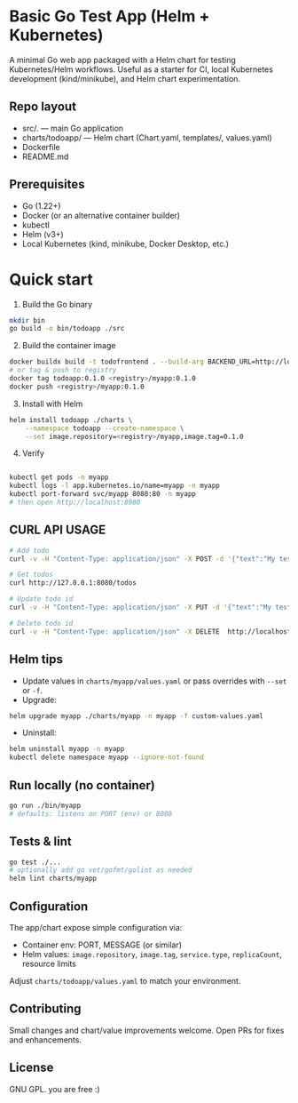 # Basic Go Test App (Helm + Kubernetes)

A minimal Go web app packaged with a Helm chart for testing Kubernetes/Helm workflows. Useful as a starter for CI, local Kubernetes development (kind/minikube), and Helm chart experimentation.

## Repo layout
- src/.             — main Go application
- charts/todoapp/     — Helm chart (Chart.yaml, templates/, values.yaml)
- Dockerfile
- README.md

## Prerequisites
- Go (1.22+)
- Docker (or an alternative container builder)
- kubectl
- Helm (v3+)
- Local Kubernetes (kind, minikube, Docker Desktop, etc.)

# Quick start

1. Build the Go binary
```bash
mkdir bin
go build -o bin/todoapp ./src
```

2. Build the container image
```bash
docker buildx build -t todofrontend . --build-arg BACKEND_URL=http://localhost:8081 
# or tag & push to registry
docker tag todoapp:0.1.0 <registry>/myapp:0.1.0
docker push <registry>/myapp:0.1.0
```

3. Install with Helm
```bash
helm install todoapp ./charts \
    --namespace todoapp --create-namespace \
    --set image.repository=<registry>/myapp,image.tag=0.1.0
```

4. Verify
```bash

kubectl get pods -n myapp
kubectl logs -l app.kubernetes.io/name=myapp -n myapp
kubectl port-forward svc/myapp 8080:80 -n myapp
# then open http://localhost:8080

```

## CURL API USAGE
```bash
# Add todo
curl -v -H "Content-Type: application/json" -X POST -d '{"text":"My test Todo item"}' http://localhost:8080/todos

# Get todos
curl http://127.0.0.1:8080/todos

# Update todo id
curl -v -H "Content-Type: application/json" -X PUT -d '{"text":"My test Todo item 11"}' http://localhost:8080/todos/1

# Delete todo id
curl -v -H "Content-Type: application/json" -X DELETE  http://localhost:8080/todos/1
```

## Helm tips
- Update values in `charts/myapp/values.yaml` or pass overrides with `--set` or `-f`.
- Upgrade:
```bash
helm upgrade myapp ./charts/myapp -n myapp -f custom-values.yaml
```
- Uninstall:
```bash
helm uninstall myapp -n myapp
kubectl delete namespace myapp --ignore-not-found
```

## Run locally (no container)
```bash
go run ./bin/myapp
# defaults: listens on PORT (env) or 8080
```

## Tests & lint
```bash
go test ./...
# optionally add go vet/gofmt/golint as needed
helm lint charts/myapp
```

## Configuration
The app/chart expose simple configuration via:
- Container env: PORT, MESSAGE (or similar)
- Helm values: `image.repository`, `image.tag`, `service.type`, `replicaCount`, resource limits

Adjust `charts/todoapp/values.yaml` to match your environment.

## Contributing
Small changes and chart/value improvements welcome. Open PRs for fixes and enhancements.

## License
GNU GPL. you are free :)

<!-- End of README -->